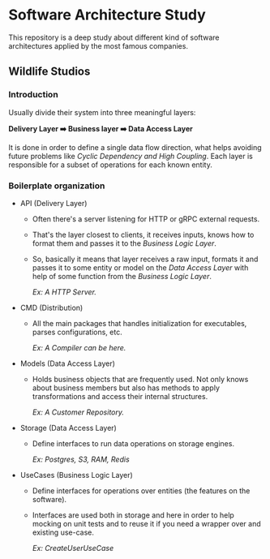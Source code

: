 # Software Architecture Study

This repository is a deep study about different kind of software architectures applied by the most famous companies.

## Wildlife Studios

### Introduction

Usually divide their system into three meaningful layers:

**Delivery Layer ➡️ Business layer ➡️ Data Access Layer**

It is done in order to define a single data flow direction, what helps avoiding future problems like *Cyclic Dependency and High Coupling*. Each layer is responsible for a subset of operations for each known entity.

### Boilerplate organization

- API (Delivery Layer)
  - Often there's a server listening for HTTP or gRPC external requests.
  - That's the layer closest to clients, it receives inputs, knows how to format them and passes it to the *Business Logic Layer*.
  - So, basically it means that layer receives a raw input, formats it and passes it to some entity or model on the *Data Access Layer* with help of some function from the *Business Logic Layer*.

	*Ex: A HTTP Server.*

- CMD (Distribution)
  - All the main packages that handles initialization for executables, parses configurations, etc.
	
	*Ex: A Compiler can be here.*

- Models (Data Access Layer)
  - Holds business objects that are frequently used. Not only knows about business members but also has methods to apply transformations and access their internal structures.
	
	*Ex: A Customer Repository.*

- Storage (Data Access Layer)
  - Define interfaces to run data operations on storage engines. 
	
	*Ex: Postgres, S3, RAM, Redis*

- UseCases (Business Logic Layer)
  - Define interfaces for operations over entities (the features on the software).
  - Interfaces are used both in storage and here in order to help mocking on unit tests and to reuse it if you need a wrapper over and existing use-case.

	*Ex: CreateUserUseCase*